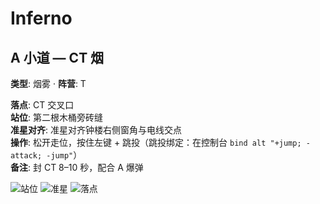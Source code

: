 # Inferno

## A 小道 — CT 烟
**类型**: 烟雾  ·  **阵营**: T

**落点**: CT 交叉口  
**站位**: 第二根木桶旁砖缝  
**准星对齐**: 准星对齐钟楼右侧窗角与电线交点  
**操作**: 松开走位，按住左键 + 跳投（跳投绑定：在控制台 `bind alt "+jump; -attack; -jump"`）  
**备注**: 封 CT 8–10 秒，配合 A 爆弹

![站位](https://example.com/inferno_ct_smoke_pos.jpg)
![准星](https://example.com/inferno_ct_smoke_aim.jpg)
![落点](https://example.com/inferno_ct_smoke_land.jpg)
